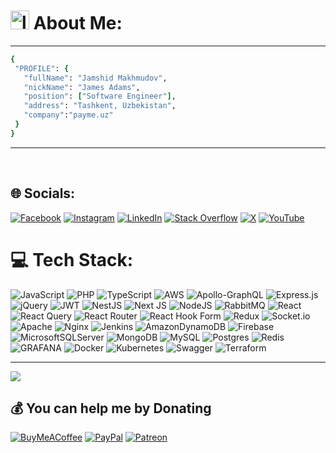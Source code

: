 #  <img height="30" width="30" alt="logo" src="https://jamshid-makhmudov.uz/apple-touch-icon.png" />   <span style=""><strong>About Me:</strong></span>
<hr>

 ```ruby
{
  "PROFILE": {
    "fullName": "Jamshid Makhmudov",
    "nickName": "James Adams",
    "position": ["Software Engineer"],
    "address": "Tashkent, Uzbekistan",
    "company":"payme.uz"
  }
}

 ```

<hr>

<br>

## 🌐 Socials:
[![Facebook](https://img.shields.io/badge/Facebook-%231877F2.svg?logo=Facebook&logoColor=white)](https://facebook.com/#) [![Instagram](https://img.shields.io/badge/Instagram-%23E4405F.svg?logo=Instagram&logoColor=white)](https://instagram.com/#) [![LinkedIn](https://img.shields.io/badge/LinkedIn-%230077B5.svg?logo=linkedin&logoColor=white)](https://linkedin.com/in/www.linkedin.com/in/jamshid-makhmudov) [![Stack Overflow](https://img.shields.io/badge/-Stackoverflow-FE7A16?logo=stack-overflow&logoColor=white)](https://stackoverflow.com/users/#) [![X](https://img.shields.io/badge/X-black.svg?logo=X&logoColor=white)](https://x.com/#) [![YouTube](https://img.shields.io/badge/YouTube-%23FF0000.svg?logo=YouTube&logoColor=white)](https://youtube.com/@#) 

# 💻 Tech Stack:
![JavaScript](https://img.shields.io/badge/javascript-%23323330.svg?style=plastic&logo=javascript&logoColor=%23F7DF1E) ![PHP](https://img.shields.io/badge/php-%23777BB4.svg?style=plastic&logo=php&logoColor=white) ![TypeScript](https://img.shields.io/badge/typescript-%23007ACC.svg?style=plastic&logo=typescript&logoColor=white) ![AWS](https://img.shields.io/badge/AWS-%23FF9900.svg?style=plastic&logo=amazon-aws&logoColor=white) ![Apollo-GraphQL](https://img.shields.io/badge/-ApolloGraphQL-311C87?style=plastic&logo=apollo-graphql) ![Express.js](https://img.shields.io/badge/express.js-%23404d59.svg?style=plastic&logo=express&logoColor=%2361DAFB) ![jQuery](https://img.shields.io/badge/jquery-%230769AD.svg?style=plastic&logo=jquery&logoColor=white) ![JWT](https://img.shields.io/badge/JWT-black?style=plastic&logo=JSON%20web%20tokens) ![NestJS](https://img.shields.io/badge/nestjs-%23E0234E.svg?style=plastic&logo=nestjs&logoColor=white) ![Next JS](https://img.shields.io/badge/Next-black?style=plastic&logo=next.js&logoColor=white) ![NodeJS](https://img.shields.io/badge/node.js-6DA55F?style=plastic&logo=node.js&logoColor=white) ![RabbitMQ](https://img.shields.io/badge/rabbitmq-FF6600?style=plastic&logo=rabbitmq&logoColor=white) ![React](https://img.shields.io/badge/react-%2320232a.svg?style=plastic&logo=react&logoColor=%2361DAFB) ![React Query](https://img.shields.io/badge/-React%20Query-FF4154?style=plastic&logo=react%20query&logoColor=white) ![React Router](https://img.shields.io/badge/React_Router-CA4245?style=plastic&logo=react-router&logoColor=white) ![React Hook Form](https://img.shields.io/badge/React%20Hook%20Form-%23EC5990.svg?style=plastic&logo=reacthookform&logoColor=white) ![Redux](https://img.shields.io/badge/redux-%23593d88.svg?style=plastic&logo=redux&logoColor=white) ![Socket.io](https://img.shields.io/badge/Socket.io-black?style=plastic&logo=socket.io&badgeColor=010101) ![Apache](https://img.shields.io/badge/apache-%23D42029.svg?style=plastic&logo=apache&logoColor=white) ![Nginx](https://img.shields.io/badge/nginx-%23009639.svg?style=plastic&logo=nginx&logoColor=white) ![Jenkins](https://img.shields.io/badge/jenkins-%232C5263.svg?style=plastic&logo=jenkins&logoColor=white) ![AmazonDynamoDB](https://img.shields.io/badge/Amazon%20DynamoDB-4053D6?style=plastic&logo=Amazon%20DynamoDB&logoColor=white) ![Firebase](https://img.shields.io/badge/Firebase-039BE5?style=plastic&logo=Firebase&logoColor=white) ![MicrosoftSQLServer](https://img.shields.io/badge/Microsoft%20SQL%20Server-CC2927?style=plastic&logo=microsoft%20sql%20server&logoColor=white) ![MongoDB](https://img.shields.io/badge/MongoDB-%234ea94b.svg?style=plastic&logo=mongodb&logoColor=white) ![MySQL](https://img.shields.io/badge/mysql-%2300000f.svg?style=plastic&logo=mysql&logoColor=white) ![Postgres](https://img.shields.io/badge/postgres-%23316192.svg?style=plastic&logo=postgresql&logoColor=white) ![Redis](https://img.shields.io/badge/redis-%23DD0031.svg?style=plastic&logo=redis&logoColor=white) ![GRAFANA](https://img.shields.io/badge/grafana-F46800.svg?style=plastic&logo=grafana&logoColor=white&color=%23F46800) ![Docker](https://img.shields.io/badge/docker-%230db7ed.svg?style=plastic&logo=docker&logoColor=white) ![Kubernetes](https://img.shields.io/badge/kubernetes-%23326ce5.svg?style=plastic&logo=kubernetes&logoColor=white) ![Swagger](https://img.shields.io/badge/-Swagger-%23Clojure?style=plastic&logo=swagger&logoColor=white) ![Terraform](https://img.shields.io/badge/terraform-%235835CC.svg?style=plastic&logo=terraform&logoColor=white)

---
[![](https://visitcount.itsvg.in/api?id=Jamshidbek-Makhmudov&icon=0&color=0)](https://visitcount.itsvg.in)

  ## 💰 You can help me by Donating
  [![BuyMeACoffee](https://img.shields.io/badge/Buy%20Me%20a%20Coffee-ffdd00?style=for-the-badge&logo=buy-me-a-coffee&logoColor=black)](https://buymeacoffee.com/#) [![PayPal](https://img.shields.io/badge/PayPal-00457C?style=for-the-badge&logo=paypal&logoColor=white)](https://paypal.me/#) [![Patreon](https://img.shields.io/badge/Patreon-F96854?style=for-the-badge&logo=patreon&logoColor=white)](https://patreon.com/#) 



<!-- Proudly created with GPRM ( https://gprm.itsvg.in ) -->
